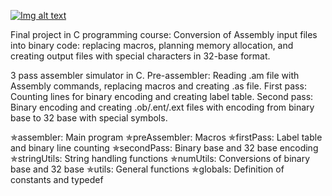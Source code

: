 [![Img alt text](https://img.youtube.com/vi/Nqj4Hy7Fjro/10.jpg)](https://www.youtube.com/watch?v=Nqj4Hy7Fjro)


Final project in C programming course: Conversion of Assembly input files into binary code: replacing macros, planning memory allocation, and creating output files with special characters in 32-base format.

3 pass assembler simulator in C.
Pre-assembler: Reading .am file with Assembly commands, replacing macros and creating .as file.
First pass: Counting lines for binary encoding and creating label table.
Second pass: Binary encoding and creating .ob/.ent/.ext files with encoding from binary base to 32 base with special symbols.

✯assembler: Main program
✯preAssembler: Macros
✯firstPass: Label table and binary line counting
✯secondPass: Binary base and 32 base encoding
✯stringUtils: String handling functions
✯numUtils: Conversions of binary base and 32 base
✯utils: General functions
✯globals: Definition of constants and typedef
